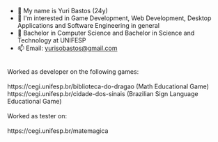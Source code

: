 - 👋 My name is Yuri Bastos (24y)
- 👀 I'm interested in Game Development, Web Development, Desktop Applications and Software Engineering in general
- 🌱 Bachelor in Computer Science and Bachelor in Science and Technology at UNIFESP
- 📫 Email: yurisobastos@gmail.com

<br>
Worked as developer on the following games:<br>
<br>
https://cegi.unifesp.br/biblioteca-do-dragao (Math Educational Game)<br>
https://cegi.unifesp.br/cidade-dos-sinais (Brazilian Sign Language Educational Game)<br>

<br>
Worked as tester on:<br>
<br>
https://cegi.unifesp.br/matemagica<br>
